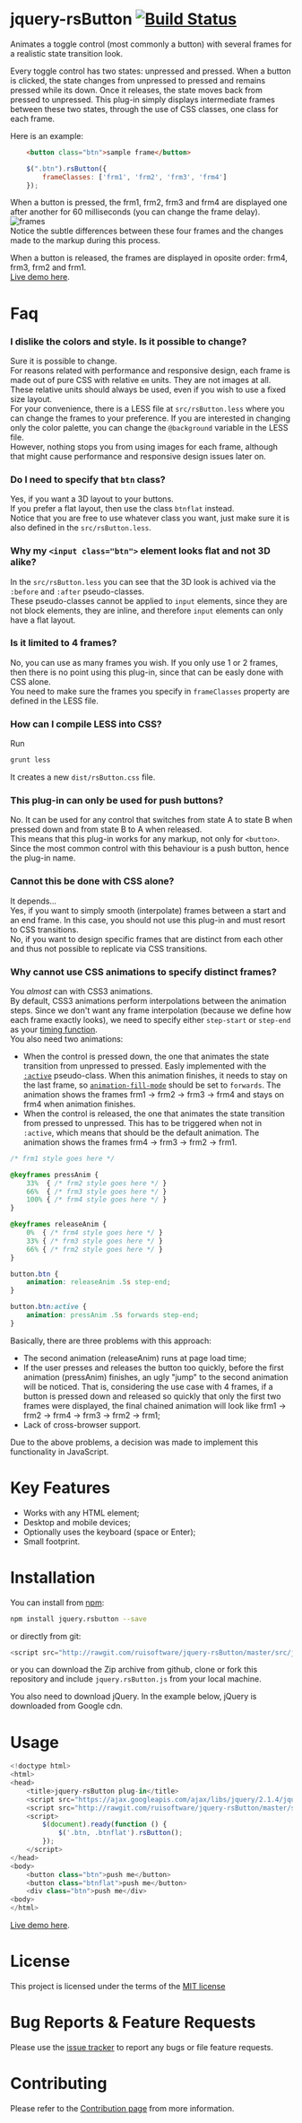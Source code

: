 # jquery-rsButton [![Build Status](https://travis-ci.org/ruisoftware/jquery-rsButton.svg?branch=master)](https://travis-ci.org/ruisoftware/jquery-rsButton)
Animates a toggle control (most commonly a button) with several frames for a realistic state transition look.

Every toggle control has two states: unpressed and pressed. When a button is clicked, the state changes from unpressed to pressed and remains pressed while its down. Once it releases, the state moves back from pressed to unpressed. This plug-in simply displays intermediate frames between these two states, through the use of CSS classes, one class for each frame.

Here is an example:
```html
    <button class="btn">sample frame</button>
```
```javascript
    $(".btn").rsButton({
        frameClasses: ['frm1', 'frm2', 'frm3', 'frm4']
    });
```
When a button is pressed, the frm1, frm2, frm3 and frm4 are displayed one after another for 60 milliseconds (you can change the frame delay).  
![frames](https://cloud.githubusercontent.com/assets/428736/21605695/d6674192-d1bb-11e6-800d-227bbf6527b4.png)  
Notice the subtle differences between these four frames and the changes made to the markup during this process.

When a button is released, the frames are displayed in oposite order: frm4, frm3, frm2 and frm1.  
[Live demo here](http://codepen.io/ruisoftware/pen/rjNMZJ).

# Faq
### I dislike the colors and style. Is it possible to change?
Sure it is possible to change.  
For reasons related with performance and responsive design, each frame is made out of pure CSS with relative `em` units. They are not images at all. These relative units should always be used, even if you wish to use a fixed size layout.  
For your convenience, there is a LESS file at `src/rsButton.less` where you can change the frames to your preference. If you are interested in changing only the color palette, you can change the `@background` variable in the LESS file.  
However, nothing stops you from using images for each frame, although that might cause performance and responsive design issues later on.

### Do I need to specify that `btn` class?
Yes, if you want a 3D layout to your buttons.  
If you prefer a flat layout, then use the class `btnflat` instead.  
Notice that you are free to use whatever class you want, just make sure it is also defined in the `src/rsButton.less`.

### Why my `<input class="btn">` element looks flat and not 3D alike?
In the `src/rsButton.less` you can see that the 3D look is achived via the `:before` and `:after` pseudo-classes.  
These pseudo-classes cannot be applied to `input` elements, since they are not block elements, they are inline, and therefore `input` elements can only have a flat layout.

### Is it limited to 4 frames?
No, you can use as many frames you wish. If you only use 1 or 2 frames, then there is no point using this plug-in, since that can be easly done with CSS alone.  
You need to make sure the frames you specify in `frameClasses` property are defined in the LESS file.

### How can I compile LESS into CSS?
Run 
```bash
grunt less
```
It creates a new `dist/rsButton.css` file.

### This plug-in can only be used for push buttons?
No. It can be used for any control that switches from state A to state B when pressed down and from state B to A when released.  
This means that this plug-in works for any markup, not only for `<button>`.  
Since the most common control with this behaviour is a push button, hence the plug-in name.

### Cannot this be done with CSS alone?
It depends...  
Yes, if you want to simply smooth (interpolate) frames between a start and an end frame. In this case, you should not use this plug-in and must resort to CSS transitions.  
No, if you want to design specific frames that are distinct from each other and thus not possible to replicate via CSS transitions.

### Why cannot use CSS animations to specify distinct frames?
You *almost* can with CSS3 animations.  
By default, CSS3 animations perform interpolations between the animation steps. Since we don't want any frame interpolation (because we define how each frame exactly looks), we need to specify either `step-start` or `step-end` as your [timing function](https://developer.mozilla.org/ru/docs/Web/CSS/single-transition-timing-function#step-start).  
You also need two animations:
- When the control is pressed down, the one that animates the state transition from unpressed to pressed. Easly implemented with the [`:active`](https://developer.mozilla.org/en-US/docs/Web/CSS/:active) pseudo-class. When this animation finishes, it needs to stay on the last frame, so [`animation-fill-mode`](https://developer.mozilla.org/en-US/docs/Web/CSS/animation-fill-mode) should be set to `forwards`. The animation shows the frames frm1 -> frm2 -> frm3 -> frm4 and stays on frm4 when animation finishes.
- When the control is released, the one that animates the state transition from pressed to unpressed. This has to be triggered when not in `:active`, which means that should be the default animation. The animation shows the frames frm4 -> frm3 -> frm2 -> frm1.
```css
/* frm1 style goes here */

@keyframes pressAnim {
    33%  { /* frm2 style goes here */ }
    66%  { /* frm3 style goes here */ }
    100% { /* frm4 style goes here */ }
}

@keyframes releaseAnim {
    0%  { /* frm4 style goes here */ }
    33% { /* frm3 style goes here */ }
    66% { /* frm2 style goes here */ }
}

button.btn {
    animation: releaseAnim .5s step-end;
}

button.btn:active {
    animation: pressAnim .5s forwards step-end;
}
```
Basically, there are three problems with this approach:
- The second animation (releaseAnim) runs at page load time;
- If the user presses and releases the button too quickly, before the first animation (pressAnim) finishes, an ugly "jump" to the second animation will be noticed. That is, considering the use case with 4 frames, if a button is pressed down and released so quickly that only the first two frames were displayed, the final chained animation will look like frm1 -> frm2 -> frm4 -> frm3 -> frm2 -> frm1;
- Lack of cross-browser support.

Due to the above problems, a decision was made to implement this functionality in JavaScript.

# Key Features
 - Works with any HTML element;
 - Desktop and mobile devices;
 - Optionally uses the keyboard (space or Enter);
 - Small footprint.

# Installation

You can install from [npm](https://www.npmjs.com/):
```bash
npm install jquery.rsbutton --save
```
or directly from git:
```javascript
<script src="http://rawgit.com/ruisoftware/jquery-rsButton/master/src/jquery.rsButton.js"></script>
```
or you can download the Zip archive from github, clone or fork this repository and include `jquery.rsButton.js` from your local machine.

You also need to download jQuery. In the example below, jQuery is downloaded from Google cdn.

# Usage
```javascript
<!doctype html>
<html>
<head>
    <title>jquery-rsButton plug-in</title>
    <script src="https://ajax.googleapis.com/ajax/libs/jquery/2.1.4/jquery.min.js"></script>
    <script src="http://rawgit.com/ruisoftware/jquery-rsButton/master/src/jquery.rsButton.js"></script>
    <script>
        $(document).ready(function () {
            $('.btn, .btnflat').rsButton();
        });
    </script>
</head>
<body>
    <button class="btn">push me</button>
    <button class="btnflat">push me</button>
    <div class="btn">push me</div>
<body>
</html>
````
[Live demo here](http://codepen.io/ruisoftware/pen/rjNMZJ).

# License
This project is licensed under the terms of the [MIT license](https://opensource.org/licenses/mit-license.php)

# Bug Reports & Feature Requests
Please use the [issue tracker](https://github.com/ruisoftware/jquery-rsButton/issues) to report any bugs or file feature requests.

# Contributing
Please refer to the [Contribution page](https://github.com/ruisoftware/jquery-rsButton/blob/master/CONTRIBUTING.md) from more information.
